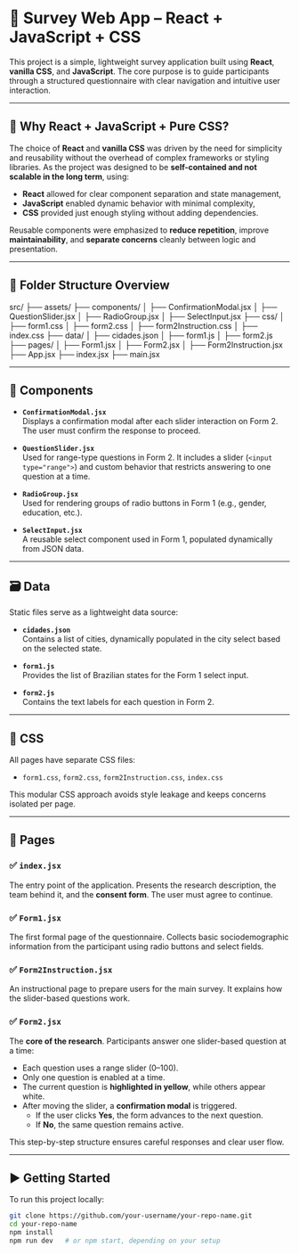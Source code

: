 # 🧠 Survey Web App – React + JavaScript + CSS

This project is a simple, lightweight survey application built using **React**, **vanilla CSS**, and **JavaScript**. The core purpose is to guide participants through a structured questionnaire with clear navigation and intuitive user interaction.

---

## 📌 Why React + JavaScript + Pure CSS?

The choice of **React** and **vanilla CSS** was driven by the need for simplicity and reusability without the overhead of complex frameworks or styling libraries. As the project was designed to be **self-contained and not scalable in the long term**, using:
- **React** allowed for clear component separation and state management,
- **JavaScript** enabled dynamic behavior with minimal complexity,
- **CSS** provided just enough styling without adding dependencies.

Reusable components were emphasized to **reduce repetition**, improve **maintainability**, and **separate concerns** cleanly between logic and presentation.

---

## 🧩 Folder Structure Overview

src/
├── assets/
├── components/
│ ├── ConfirmationModal.jsx
│ ├── QuestionSlider.jsx
│ ├── RadioGroup.jsx
│ ├── SelectInput.jsx
├── css/
│ ├── form1.css
│ ├── form2.css
│ ├── form2Instruction.css
│ ├── index.css
├── data/
│ ├── cidades.json
│ ├── form1.js
│ ├── form2.js
├── pages/
│ ├── Form1.jsx
│ ├── Form2.jsx
│ ├── Form2Instruction.jsx
├── App.jsx
├── index.jsx
├── main.jsx


---

## 🧱 Components

- **`ConfirmationModal.jsx`**  
  Displays a confirmation modal after each slider interaction on Form 2. The user must confirm the response to proceed.

- **`QuestionSlider.jsx`**  
  Used for range-type questions in Form 2. It includes a slider (`<input type="range">`) and custom behavior that restricts answering to one question at a time.

- **`RadioGroup.jsx`**  
  Used for rendering groups of radio buttons in Form 1 (e.g., gender, education, etc.).

- **`SelectInput.jsx`**  
  A reusable select component used in Form 1, populated dynamically from JSON data.

---

## 🗃️ Data

Static files serve as a lightweight data source:

- **`cidades.json`**  
  Contains a list of cities, dynamically populated in the city select based on the selected state.

- **`form1.js`**  
  Provides the list of Brazilian states for the Form 1 select input.

- **`form2.js`**  
  Contains the text labels for each question in Form 2.

---

## 🎨 CSS

All pages have separate CSS files:
- `form1.css`, `form2.css`, `form2Instruction.css`, `index.css`

This modular CSS approach avoids style leakage and keeps concerns isolated per page.

---

## 📄 Pages

### ✅ `index.jsx`
The entry point of the application. Presents the research description, the team behind it, and the **consent form**. The user must agree to continue.

### ✅ `Form1.jsx`
The first formal page of the questionnaire. Collects basic sociodemographic information from the participant using radio buttons and select fields.

### ✅ `Form2Instruction.jsx`
An instructional page to prepare users for the main survey. It explains how the slider-based questions work.

### ✅ `Form2.jsx`
The **core of the research**. Participants answer one slider-based question at a time:
- Each question uses a range slider (0–100).
- Only one question is enabled at a time.
- The current question is **highlighted in yellow**, while others appear white.
- After moving the slider, a **confirmation modal** is triggered.
  - If the user clicks **Yes**, the form advances to the next question.
  - If **No**, the same question remains active.

This step-by-step structure ensures careful responses and clear user flow.

---

## ▶️ Getting Started

To run this project locally:

```bash
git clone https://github.com/your-username/your-repo-name.git
cd your-repo-name
npm install
npm run dev   # or npm start, depending on your setup

